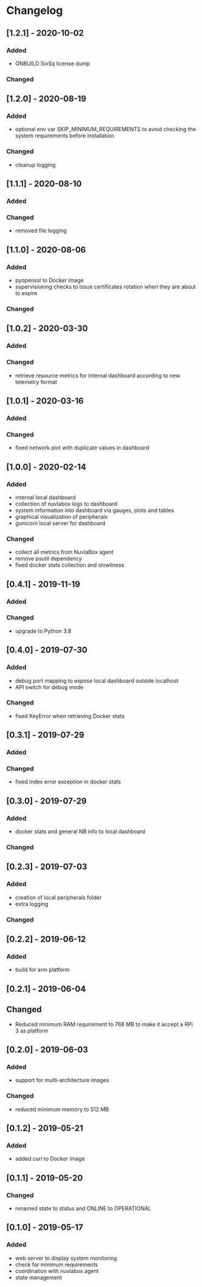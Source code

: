 # Changelog
## [1.2.1] - 2020-10-02
### Added 
- ONBUILD SixSq license dump
### Changed
## [1.2.0] - 2020-08-19
### Added 
- optional env var SKIP_MINIMUM_REQUIREMENTS to avoid checking the system requirements before installation
### Changed
- cleanup logging
## [1.1.1] - 2020-08-10
### Added
### Changed
- removed file logging
## [1.1.0] - 2020-08-06
### Added 
- pyopenssl to Docker image 
- supervisioning checks to issue certificates rotation when they are about to expire
### Changed
## [1.0.2] - 2020-03-30
### Added
### Changed
- retrieve resource metrics for internal dashboard according to new telemetry format
## [1.0.1] - 2020-03-16
### Added
### Changed
- fixed network plot with duplicate values in dashboard
## [1.0.0] - 2020-02-14
### Added 
- internal local dashboard 
- collection of nuvlabox logs to dashboard 
- system information into dashboard via gauges, plots and tables 
- graphical visualization of peripherals 
- gunicorn local server for dashboard
### Changed
- collect all metrics from NuvlaBox agent
- remove psutil dependency
- fixed docker stats collection and slowliness
## [0.4.1] - 2019-11-19
### Added
### Changed
- upgrade to Python 3.8
## [0.4.0] - 2019-07-30
### Added 
- debug port mapping to expose local dashboard outside localhost 
- API switch for debug mode
### Changed
- fixed KeyError when retrieving Docker stats
## [0.3.1] - 2019-07-29
### Added
### Changed
- fixed index error exception in docker stats
## [0.3.0] - 2019-07-29
### Added 
- docker stats and general NB info to local dashboard
### Changed
## [0.2.3] - 2019-07-03
### Added 
- creation of local peripherals folder 
- extra logging
### Changed

## [0.2.2] - 2019-06-12
### Added
  - build for arm platform

## [0.2.1] - 2019-06-04
## Changed
  - Reduced minimum RAM requirement to 768 MB to make
    it accept a RPi 3 as platform

## [0.2.0] - 2019-06-03
### Added
  - support for multi-architecture images
### Changed
  - reduced minimum memory to 512 MB

## [0.1.2] - 2019-05-21
### Added 
  - added curl to Docker image

## [0.1.1] - 2019-05-20
### Changed
  - renamed state to status and ONLINE to OPERATIONAL

## [0.1.0] - 2019-05-17
### Added
  - web server to display system monitoring
  - check for minimum requirements
  - coordination with nuvlabox agent
  - state management


